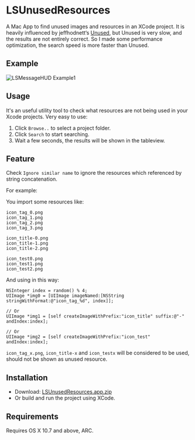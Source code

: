 # LSUnusedResources
A Mac App to find unused images and resources in an XCode project. It is heavily influenced by jeffhodnett‘s [Unused](http://jeffhodnett.github.io/Unused/), but Unused is very slow, and the results are not entirely correct. So I made some performance optimization, the search speed is more faster than Unused.

## Example

![LSMessageHUD Example1](https://github.com/tinymind/LSUnusedResources/raw/master/LSUnusedResourcesExample.gif)  

## Usage

It's an useful utility tool to check what resources are not being used in your Xcode projects. Very easy to use: 

1. Click `Browse..` to select a project folder.
2. Click `Search` to start searching.
3. Wait a few seconds, the results will be shown in the tableview.

## Feature

Check `Ignore similar name` to ignore the resources which referenced by string concatenation.

For example:

You import some resources like:

```
icon_tag_0.png
icon_tag_1.png
icon_tag_2.png
icon_tag_3.png

icon_title-0.png
icon_title-1.png
icon_title-2.png

icon_test0.png
icon_test1.png
icon_test2.png
```

And using in this way:

``` objc
NSInteger index = random() % 4;
UIImage *img0 = [UIImage imageNamed:[NSString stringWithFormat:@"icon_tag_%d", index]];
	
// Or
UIImage *img1 = [self createImageWithPrefix:"icon_title" suffix:@"-" andIndex:index];

// Or
UIImage *img2 = [self createImageWithPrefix:"icon_test" andIndex:index];
```

`icon_tag_x.png`, `icon_title-x` and `icon_testx` will be considered to be used, should not be shown as unused resource.

## Installation

* Download: [LSUnusedResources.app.zip](https://github.com/tinymind/LSUnusedResources/raw/master/Release/LSUnusedResources.app.zip)
* Or build and run the project using XCode.

## Requirements

Requires OS X 10.7 and above, ARC.
